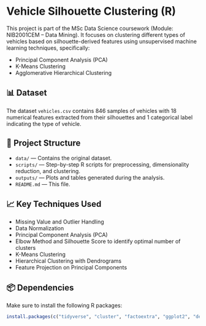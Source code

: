 # Vehicle Silhouette Clustering (R)

This project is part of the MSc Data Science coursework (Module: NIB2001CEM – Data Mining). It focuses on clustering different types of vehicles based on silhouette-derived features using unsupervised machine learning techniques, specifically:

- Principal Component Analysis (PCA)
- K-Means Clustering
- Agglomerative Hierarchical Clustering

## 📊 Dataset

The dataset `vehicles.csv` contains 846 samples of vehicles with 18 numerical features extracted from their silhouettes and 1 categorical label indicating the type of vehicle.

## 🧪 Project Structure

- `data/` — Contains the original dataset.
- `scripts/` — Step-by-step R scripts for preprocessing, dimensionality reduction, and clustering.
- `outputs/` — Plots and tables generated during the analysis.
- `README.md` — This file.

## 📈 Key Techniques Used

- Missing Value and Outlier Handling
- Data Normalization
- Principal Component Analysis (PCA)
- Elbow Method and Silhouette Score to identify optimal number of clusters
- K-Means Clustering
- Hierarchical Clustering with Dendrograms
- Feature Projection on Principal Components

## 📦 Dependencies

Make sure to install the following R packages:

```r
install.packages(c("tidyverse", "cluster", "factoextra", "ggplot2", "dendextend", "NbClust", "psych"))
